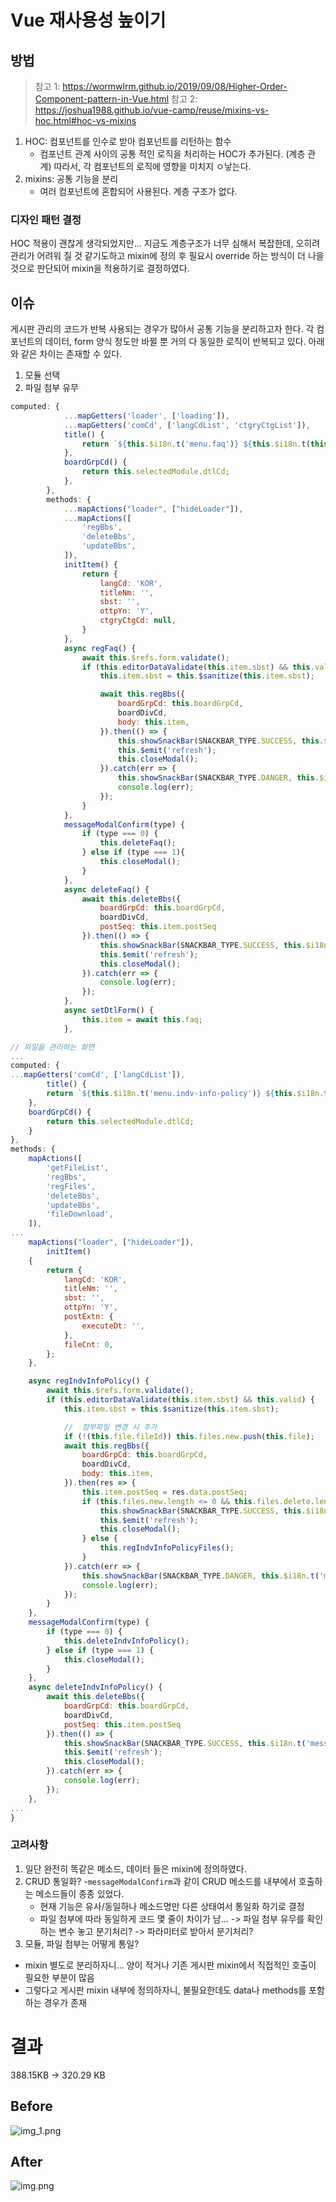 # Vue 재사용성 높이기

## 방법
> 참고 1: https://wormwlrm.github.io/2019/09/08/Higher-Order-Component-pattern-in-Vue.html
> 참고 2: https://joshua1988.github.io/vue-camp/reuse/mixins-vs-hoc.html#hoc-vs-mixins
1. HOC: 컴포넌트를 인수로 받아 컴포넌트를 리턴하는 함수
   - 컴포넌트 관계 사이의 공통 적인 로직을 처리하는 HOC가 추가된다. (계층 관계) 따라서, 각 컴포넌트의 로직에 영향을 미치지 ㅇ낳는다. 
2. mixins: 공통 기능을 분리
    - 여러 컴포넌트에 혼합되어 사용된다. 계층 구조가 없다.
    
### 디자인 패턴 결정
HOC 적용이 괜찮게 생각되었지만... 지금도 계층구조가 너무 심해서 복잡한데, 오히려 관리가 어려워 질 것 같기도하고
mixin에 정의 후 필요시 override 하는 방식이 더 나을 것으로 판단되어 mixin을 적용하기로 결정하였다.

## 이슈
게시판 관리의 코드가 반복 사용되는 경우가 많아서 공통 기능을 분리하고자 한다.
각 컴포넌트의 데이터, form 양식 정도만 바뀔 뿐 거의 다 동일한 로직이 반복되고 있다.
아래와 같은 차이는 존재할 수 있다.
1. 모듈 선택 
2. 파일 첨부 유무

```javascript
computed: {
            ...mapGetters('loader', ['loading']),
            ...mapGetters('comCd', ['langCdList', 'ctgryCtgList']),
            title() {
                return `${this.$i18n.t('menu.faq')} ${this.$i18n.t(this.mode === 'delete' ? 'dtl' : `btn.${this.mode}`)}`;
            },
            boardGrpCd() {
                return this.selectedModule.dtlCd;
            },
        },
        methods: {
            ...mapActions("loader", ["hideLoader"]),
            ...mapActions([
                'regBbs',
                'deleteBbs',
                'updateBbs',
            ]),
            initItem() {
                return {
                    langCd: 'KOR',
                    titleNm: '',
                    sbst: '',
                    ottpYn: 'Y',
                    ctgryCtgCd: null,
                }
            },
            async regFaq() {
                await this.$refs.form.validate();
                if (this.editorDataValidate(this.item.sbst) && this.valid) {
                    this.item.sbst = this.$sanitize(this.item.sbst);

                    await this.regBbs({
                        boardGrpCd: this.boardGrpCd,
                        boardDivCd,
                        body: this.item,
                    }).then(() => {
                        this.showSnackBar(SNACKBAR_TYPE.SUCCESS, this.$i18n.t('message.regSuccess'));
                        this.$emit('refresh');
                        this.closeModal();
                    }).catch(err => {
                        this.showSnackBar(SNACKBAR_TYPE.DANGER, this.$i18n.t('message.failMsg'));
                        console.log(err);
                    });
                }
            },
            messageModalConfirm(type) {
                if (type === 0) {
                    this.deleteFaq();
                } else if (type === 1){
                    this.closeModal();
                }
            },
            async deleteFaq() {
                await this.deleteBbs({
                    boardGrpCd: this.boardGrpCd,
                    boardDivCd,
                    postSeq: this.item.postSeq
                }).then(() => {
                    this.showSnackBar(SNACKBAR_TYPE.SUCCESS, this.$i18n.t('message.delSuccess'));
                    this.$emit('refresh');
                    this.closeModal();
                }).catch(err => {
                    console.log(err);
                });
            },
            async setDtlForm() {
                this.item = await this.faq;
            },
```

```javascript
// 파일을 관리하는 화면
...
computed: {
...mapGetters('comCd', ['langCdList']),
        title() {
        return `${this.$i18n.t('menu.indv-info-policy')} ${this.$i18n.t(this.mode === 'delete' ? 'dtl' : `btn.${this.mode}`)}`;
    },
    boardGrpCd() {
        return this.selectedModule.dtlCd;
    }
},
methods: {
    mapActions([
        'getFileList',
        'regBbs',
        'regFiles',
        'deleteBbs',
        'updateBbs',
        'fileDownload',
    ]),
...
    mapActions("loader", ["hideLoader"]),
        initItem()
    {
        return {
            langCd: 'KOR',
            titleNm: '',
            sbst: '',
            ottpYn: 'Y',
            postExtn: {
                executeDt: '',
            },
            fileCnt: 0,
        };
    },

    async regIndvInfoPolicy() {
        await this.$refs.form.validate();
        if (this.editorDataValidate(this.item.sbst) && this.valid) {
            this.item.sbst = this.$sanitize(this.item.sbst);

            //  첨부파일 변경 시 추가
            if (!(this.file.fileId)) this.files.new.push(this.file);
            await this.regBbs({
                boardGrpCd: this.boardGrpCd,
                boardDivCd,
                body: this.item,
            }).then(res => {
                this.item.postSeq = res.data.postSeq;
                if (this.files.new.length <= 0 && this.files.delete.length <= 0) {
                    this.showSnackBar(SNACKBAR_TYPE.SUCCESS, this.$i18n.t('message.regSuccess'));
                    this.$emit('refresh');
                    this.closeModal();
                } else {
                    this.regIndvInfoPolicyFiles();
                }
            }).catch(err => {
                this.showSnackBar(SNACKBAR_TYPE.DANGER, this.$i18n.t('message.failMsg'));
                console.log(err);
            });
        }
    },
    messageModalConfirm(type) {
        if (type === 0) {
            this.deleteIndvInfoPolicy();
        } else if (type === 1) {
            this.closeModal();
        }
    },
    async deleteIndvInfoPolicy() {
        await this.deleteBbs({
            boardGrpCd: this.boardGrpCd,
            boardDivCd,
            postSeq: this.item.postSeq
        }).then(() => {
            this.showSnackBar(SNACKBAR_TYPE.SUCCESS, this.$i18n.t('message.delSuccess'));
            this.$emit('refresh');
            this.closeModal();
        }).catch(err => {
            console.log(err);
        });
    },
...
}
```

### 고려사항
1. 일단 완전히 똑같은 메소드, 데이터 들은 mixin에 정의하였다.
2. CRUD 통일화?
   -`messageModalConfirm`과 같이 CRUD 메소드를 내부에서 호출하는 메소드들이 종종 있었다.
   - 현재 기능은 유사/동일하나 메소드명만 다른 상태여서 통일화 하기로 결정
   - 파일 첨부에 따라 동일하게 코드 몇 줄이 차이가 남... 
     -> 파일 첨부 유무를 확인하는 변수 놓고 분기처리?
     -> 파라미터로 받아서 분기처리?
3. 모듈, 파일 첨부는 어떻게 통일?
  - mixin 별도로 분리하자니... 양이 적거나 기존 게시판 mixin에서 직접적인 호출이 필요한 부분이 많음
   - 그렇다고 게시판 mixin 내부에 정의하자니, 불필요한데도 data나 methods를 포함하는 경우가 존재

# 결과
388.15KB -> 320.29 KB

## Before
![img_1.png](img_1.png)

## After
![img.png](img.png)